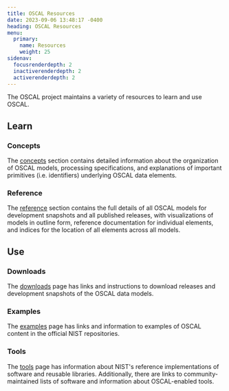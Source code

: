 ```yaml
---
title: OSCAL Resources
date: 2023-09-06 13:48:17 -0400
heading: OSCAL Resources
menu:
  primary:
    name: Resources
    weight: 25
sidenav:
  focusrenderdepth: 2
  inactiverenderdepth: 2
  activerenderdepth: 2
---
```


The OSCAL project maintains a variety of resources to learn and use OSCAL.

## Learn

### Concepts

The [concepts](./concepts/) section contains detailed information about the organization of OSCAL models, processing specifications, and explanations of important primitives (i.e. identifiers) underlying OSCAL data elements.

### Reference

The [reference](https://pages.nist.gov/OSCAL-Reference) section contains the full details of all OSCAL models for development snapshots and all published releases, with visualizations of models in outline form, reference documentation for individual elements, and indices for the location of all elements across all models.

## Use

### Downloads

The [downloads](./downloads/) page has links and instructions to download releases and development snapshots of the OSCAL data models.

### Examples

The [examples](./examples/) page has links and information to examples of OSCAL content in the official NIST repositories.

### Tools

The [tools](./tools) page has information about NIST's reference implementations of software and reusable libraries. Additionally, there are links to community-maintained lists of software and information about OSCAL-enabled tools.
